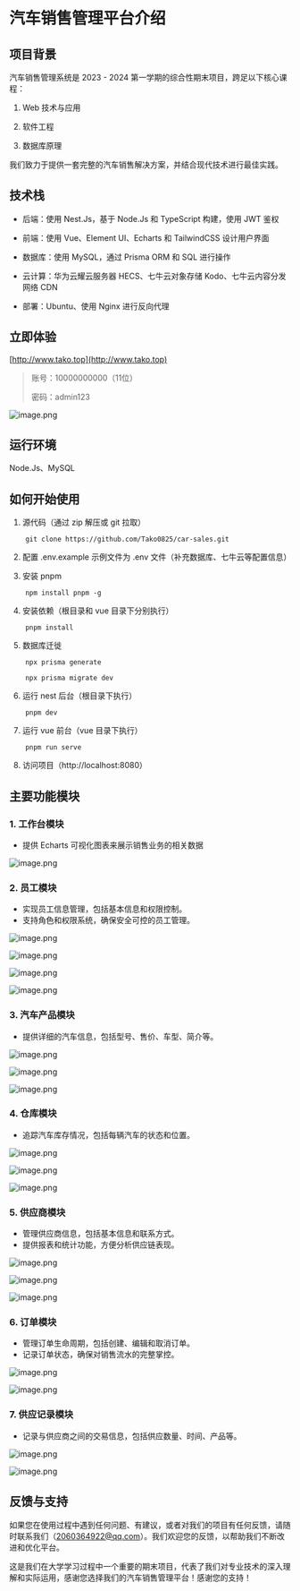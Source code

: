 # 汽车销售管理平台介绍

## 项目背景

汽车销售管理系统是 2023 - 2024 第一学期的综合性期末项目，跨足以下核心课程：

1. Web 技术与应用

2. 软件工程

3. 数据库原理

我们致力于提供一套完整的汽车销售解决方案，并结合现代技术进行最佳实践。

## 技术栈

- 后端：使用 Nest.Js，基于 Node.Js 和 TypeScript 构建，使用 JWT 鉴权

- 前端：使用 Vue、Element UI、Echarts 和 TailwindCSS 设计用户界面

- 数据库：使用 MySQL，通过 Prisma ORM 和 SQL 进行操作

- 云计算：华为云耀云服务器 HECS、七牛云对象存储 Kodo、七牛云内容分发网络 CDN

- 部署：Ubuntu、使用 Nginx 进行反向代理

## 立即体验

[http://www.tako.top](http://www.tako.top)

> 账号：10000000000（11位）
>
> 密码：admin123

![image.png](http://cdn.tako.top/markdown/login1.jpg)

## 运行环境

Node.Js、MySQL

## 如何开始使用

1. 源代码（通过 zip 解压或 git 拉取）

```shell
    git clone https://github.com/Tako0825/car-sales.git
```

2. 配置 .env.example 示例文件为 .env 文件（补充数据库、七牛云等配置信息）

3. 安装 pnpm

```shell
    npm install pnpm -g
```

4. 安装依赖（根目录和 vue 目录下分别执行）

```shell
    pnpm install
```

5. 数据库迁徙


```shell
    npx prisma generate
```

```shell
    npx prisma migrate dev
```
6. 运行 nest 后台（根目录下执行）

```shell
    pnpm dev
```

7. 运行 vue 前台（vue 目录下执行）

```shell
    pnpm run serve
```

8. 访问项目（http://localhost:8080）

## 主要功能模块

### 1. 工作台模块

- 提供 Echarts 可视化图表来展示销售业务的相关数据


![image.png](http://cdn.tako.top/markdown/dashboard1.jpg)

### 2. 员工模块

- 实现员工信息管理，包括基本信息和权限控制。
- 支持角色和权限系统，确保安全可控的员工管理。


![image.png](http://cdn.tako.top/markdown/user1.jpg)

![image.png](http://cdn.tako.top/markdown/user2.jpg)

![image.png](http://cdn.tako.top/markdown/user3.jpg)

![image.png](http://cdn.tako.top/markdown/user4.jpg)

### 3. 汽车产品模块

- 提供详细的汽车信息，包括型号、售价、车型、简介等。

![image.png](http://cdn.tako.top/markdown/product1.jpg)

![image.png](http://cdn.tako.top/markdown/product2.jpg)

![image.png](http://cdn.tako.top/markdown/product3.jpg)


### 4. 仓库模块

- 追踪汽车库存情况，包括每辆汽车的状态和位置。

![image.png](http://cdn.tako.top/markdown/warehouse1.jpg)

![image.png](http://cdn.tako.top/markdown/warehouse2.jpg)

![image.png](http://cdn.tako.top/markdown/warehouse3.jpg)

### 5. 供应商模块

- 管理供应商信息，包括基本信息和联系方式。
- 提供报表和统计功能，方便分析供应链表现。

![image.png](http://cdn.tako.top/markdown/supplier1.jpg)

![image.png](http://cdn.tako.top/markdown/supplier2.jpg)

![image.png](http://cdn.tako.top/markdown/supplier3.jpg)

### 6. 订单模块

- 管理订单生命周期，包括创建、编辑和取消订单。
- 记录订单状态，确保对销售流水的完整掌控。

![image.png](http://cdn.tako.top/markdown/order1.jpg)

![image.png](http://cdn.tako.top/markdown/order2.jpg)

### 7. 供应记录模块

- 记录与供应商之间的交易信息，包括供应数量、时间、产品等。

![image.png](http://cdn.tako.top/markdown/supply1.jpg)

![image.png](http://cdn.tako.top/markdown/supply2.jpg)


## 反馈与支持

如果您在使用过程中遇到任何问题、有建议，或者对我们的项目有任何反馈，请随时联系我们（2060364922@qq.com）。我们欢迎您的反馈，以帮助我们不断改进和优化平台。

这是我们在大学学习过程中一个重要的期末项目，代表了我们对专业技术的深入理解和实际运用，感谢您选择我们的汽车销售管理平台！感谢您的支持！